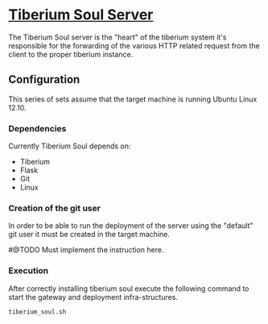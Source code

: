 # [Tiberium Soul Server](http://tiberiumapp.com)
The Tiberium Soul server is the "heart" of the tiberium system it's responsible for the forwarding of the various
HTTP related request from the client to the proper tiberium instance. 

## Configuration

This series of sets assume that the target machine is running Ubuntu Linux 12.10.

### Dependencies

Currently Tiberium Soul depends on:

* Tiberium
* Flask
* Git
* Linux

### Creation of the git user

In order to be able to run the deployment of the server using the "default" git user it
must be created in the target machine.

#@TODO Must implement the instruction here.

### Execution

After correctly installing tiberium soul execute the following command to start the gateway
and deployment infra-structures.

`tiberium_soul.sh`
